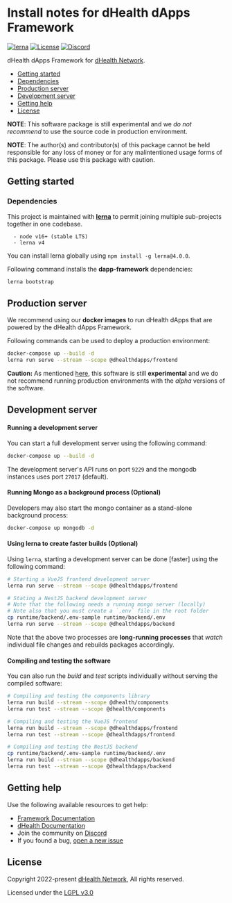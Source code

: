 # Install notes for dHealth dApps Framework

[![lerna](https://img.shields.io/badge/maintained%20with-lerna-cc00ff.svg)](https://lerna.js.org/)
[![License](https://img.shields.io/badge/License-LGPL%203.0%20only-blue.svg)][license]
[![Discord](https://img.shields.io/badge/chat-on%20discord-green.svg)][discord]

dHealth dApps Framework for [dHealth Network][parent-url].

- [Getting started](#getting-started)
- [Dependencies](#dependencies)
- [Production server](#production)
- [Development server](#development)
- [Getting help](#getting-help)
- [License](#license)

<a name="caution-experimental"></a>
**NOTE**: This software package is still experimental and we *do not recommend* to use the source code in production environment.

**NOTE**: The author(s) and contributor(s) of this package cannot be held responsible for any loss of money or for any malintentioned usage forms of this package. Please use this package with caution.

## Getting started

### Dependencies

This project is maintained with [**lerna**](https://lerna.js.org/) to permit joining multiple sub-projects together in one codebase. 

```
  - node v16+ (stable LTS)
  - lerna v4
```

You can install lerna globally using `npm install -g lerna@4.0.0`.

Following command installs the **dapp-framework** dependencies:

```bash
lerna bootstrap
```

## <a name="production"></a>Production server

We recommend using our **docker images** to run dHealth dApps that are powered by the dHealth dApps Framework.

Following commands can be used to deploy a production environment:

```bash
docker-compose up --build -d
lerna run serve --stream --scope @dhealthdapps/frontend
```

**Caution:** As mentioned [here](#caution-experimental), this software is still **experimental** and we do not recommend running production environments with the *alpha* versions of the software.

## <a name="development"></a>Development server

#### Running a development server

You can start a full development server using the following command:

```bash
docker-compose up --build -d
```

The development server's API runs on port `9229` and the mongodb instances uses port `27017` (default).

#### Running Mongo as a background process (Optional)

Developers may also start the mongo container as a stand-alone background process:

```bash
docker-compose up mongodb -d
```

#### Using lerna to create faster builds (Optional)

Using `lerna`, starting a development server can be done \[faster\] using the following command:

```bash
# Starting a VueJS frontend development server
lerna run serve --stream --scope @dhealthdapps/frontend

# Stating a NestJS backend development server
# Note that the following needs a running mongo server (locally)
# Note also that you must create a `.env` file in the root folder
cp runtime/backend/.env-sample runtime/backend/.env
lerna run serve --stream --scope @dhealthdapps/backend
```

Note that the above two processes are **long-running processes** that *watch* individual file changes and rebuilds packages accordingly.

#### Compiling and testing the software

You can also run the *build* and *test* scripts individually without serving the compiled software:

```bash
# Compiling and testing the components library
lerna run build --stream --scope @dhealth/components
lerna run test --stream --scope @dhealth/components

# Compiling and testing the VueJS frontend
lerna run build --stream --scope @dhealthdapps/frontend
lerna run test --stream --scope @dhealthdapps/frontend

# Compiling and testing the NestJS backend
cp runtime/backend/.env-sample runtime/backend/.env
lerna run build --stream --scope @dhealthdapps/backend
lerna run test --stream --scope @dhealthdapps/backend
```

## Getting help

Use the following available resources to get help:

- [Framework Documentation][docs-framework]
- [dHealth Documentation][docs]
- Join the community on [Discord][discord] 
- If you found a bug, [open a new issue][issues]

## License

Copyright 2022-present [dHealth Network][parent-url], All rights reserved.

Licensed under the [LGPL v3.0](LICENSE)

[license]: https://opensource.org/licenses/LGPL-3.0
[parent-url]: https://dhealth.com
[docs]: https://docs.dhealth.com
[docs-framework]: https://dhealthproject.github.io/dapps-framework/
[issues]: https://github.com/dhealthproject/dapps-framework/issues
[discord]: https://discord.gg/P57WHbmZjk
